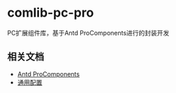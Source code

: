 # comlib-pc-pro
PC扩展组件库，基于Antd ProComponents进行的封装开发

## 相关文档

- [Antd ProComponents](https://pro-components.antdigital.dev)
- [通用配置](https://pro-components.antdigital.dev/components/schema)